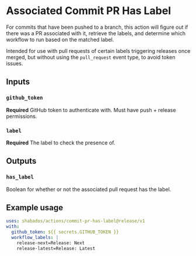 # Associated Commit PR Has Label 

For commits that have been pushed to a branch, this action will figure out if there was a PR associated with it, retrieve the labels, and determine which workflow to run based on the matched label.

Intended for use with pull requests of certain labels triggering releases once merged, but without using the `pull_request` event type, to avoid token issues.

## Inputs

### `github_token`

**Required** GitHub token to authenticate with. Must have push + release permissions.

### `label`

**Required** The label to check the presence of.

## Outputs

### `has_label`

Boolean for whether or not the associated pull request has the label.

## Example usage

```yaml
uses: shabados/actions/commit-pr-has-label@release/v1
with:
  github_token: ${{ secrets.GITHUB_TOKEN }}
  workflow_labels: |
    release-next=Release: Next
    release-latest=Release: Latest 
```
